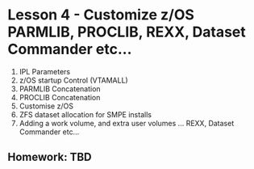 # Lesson 4 - Customize z/OS PARMLIB, PROCLIB, REXX, Dataset Commander etc...

1. IPL Parameters 
2. z/OS startup Control (VTAMALL) 
3. PARMLIB Concatenation
4. PROCLIB Concatenation
5. Customise z/OS 
6. ZFS dataset allocation for SMPE installs
7. Adding a work volume, and extra user volumes
... REXX, Dataset Commander etc...




## Homework: TBD







